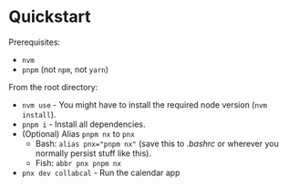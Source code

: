 # Quickstart

Prerequisites:

- `nvm`
- `pnpm` (not `npm`, not `yarn`)

From the root directory:

- `nvm use` - You might have to install the required node version (`nvm install`).
- `pnpm i` - Install all dependencies.
- (Optional) Alias `pnpm nx` to `pnx`
  - Bash: `alias pnx="pnpm nx"` (save this to _.bashrc_ or wherever you normally persist stuff like this).
  - Fish: `abbr pnx pnpm nx`
- `pnx dev collabcal` - Run the calendar app
